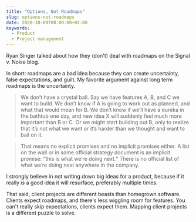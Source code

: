 ```yaml
---
title: "Options, Not Roadmaps"
slug: options-not-roadmaps
date: 2020-10-09T08:00:00+02:00
keywords:
  - Product
  - Project management
---
```


Ryan Singer talked about how they (don't) deal with roadmaps on the Signal v. Noise blog.

In short: roadmaps are a bad idea because they can create uncertainty, false expectations, and guilt. My favorite argument against long term roadmaps is the uncertainty.

> We don’t have a crystal ball. Say we have features A, B, and C we want to build. We don’t know if A is going to work out as planned, and what that would mean for B. We don’t know if we’ll have a eureka in the bathtub one day, and new idea X will suddenly feel much more important than B or C. Or we might start building out B, only to realize that it’s not what we want or it’s harder than we thought and want to bail on it.

> That means no explicit promises and no implicit promises either. A list on the wall or in some official strategy document is an implicit promise: “this is what we’re doing next.“ There is no official list of what we’re doing next anywhere in the company.

I strongly believe in not writing down big ideas for a product, because if it really *is* a good idea it will resurface, preferably multiple times.

That said, client projects are different beasts than homegrown software. Clients expect roadmaps, and there's less wiggling room for features. You can't really skip expectations, clients expect them. Mapping client projects is a different puzzle to solve.
